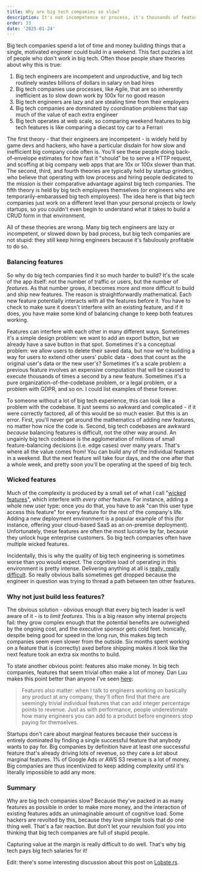 ```yaml
---
title: Why are big tech companies so slow?
description: It's not incompetence or process, it's thousands of feature interactions
order: 33
date: '2025-01-24'
---
```


Big tech companies spend a lot of time and money building things that a single, motivated engineer could build in a weekend. This fact puzzles a lot of people who don't work in big tech. Often those people share theories about why this is true:

1. Big tech engineers are incompetent and unproductive, and big tech routinely wastes billions of dollars in salary on bad hires
2. Big tech companies use processes, like Agile, that are so inherently inefficient as to slow down work by 100x for no good reason
3. Big tech engineers are lazy and are stealing time from their employers
4. Big tech companies are dominated by coordination problems that sap much of the value of each extra engineer
5. Big tech operates at web scale, so comparing weekend features to big tech features is like comparing a diecast toy car to a Ferrari

The first theory - that their engineers are incompetent - is widely held by game devs and hackers, who have a particular disdain for how slow and inefficient big company code often is. You'll see these people doing back-of-envelope estimates for how fast it "should" be to serve a HTTP request, and scoffing at big company web apps that are 10x or 100x slower than that. The second, third, and fourth theories are typically held by startup grinders, who believe that operating with low process and hiring people dedicated to the mission is their comparative advantage against big tech companies. The fifth theory is held by big tech employees themselves (or engineers who are temporarily-embarassed big tech employees). The idea here is that big tech companies just work on a different level than your personal projects or lowly startups, so you couldn't even begin to understand what it takes to build a CRUD form in that environment.

All of these theories are wrong. Many big tech engineers are lazy or incompetent, or slowed down by bad process, but big tech companies are not stupid: they still keep hiring engineers because it's fabulously profitable to do so.

### Balancing features

So why do big tech companies find it so much harder to build? It's the scale of the app itself: not the number of traffic or users, but the number of _features_. As that number grows, it becomes more and more difficult to build and ship new features. The reason is straightforwardly mathematical. Each new feature potentially interacts with all the features before it. You have to check to make sure it doesn't interfere with an existing feature, and if it does, you have make some kind of balancing change to keep both features working.

Features can interfere with each other in many different ways. Sometimes it's a simple design problem: we want to add an export button, but we already have a save button in that spot. Sometimes it's a conceptual problem: we allow users to delete their saved data, but now we're building a way for users to extend other users' public data - does that count as the original user's data or the new user's? Sometimes it's a scale problem: a previous feature involves an expensive computation that will be caused to execute thousands of times a second by a new feature. Sometimes it's a pure organization-of-the-codebase problem, or a legal problem, or a problem with GDPR, and so on. I could list examples of these forever.

To someone without a lot of big tech experience, this can look like a problem with the codebase. It just seems so awkward and complicated - if it were correctly factored, all of this would be so much easier. But this is an error. First, you'll never get around the mathematics of adding new features, no matter how nice the code is. Second, big tech codebases are awkward _because_ balancing features is difficult, not the other way around. An ungainly big tech codebase is the agglomeration of millions of small feature-balancing decisions (i.e. edge cases) over many years. That's where all the value comes from! You can build any of the individual features in a weekend. But the next feature will take four days, and the one after that a whole week, and pretty soon you'll be operating at the speed of big tech.

### Wicked features

Much of the complexity is produced by a small set of what I call "[wicked features](/wicked-features)", which interfere with _every other_ feature. For instance, adding a whole new user type: once you do that, you have to ask "can this user type access this feature" for every feature for the rest of the company's life. Adding a new deployment environment is a popular example of this (for instance, offering your cloud-based SaaS as an on-premise deployment). Unfortunately, these features are often the most lucrative by far, because they unlock huge enterprise customers. So big tech companies often have multiple wicked features.

Incidentally, this is why the quality of big tech engineering is sometimes worse than you would expect. The cognitive load of operating in this environment is pretty intense. Delivering anything at all is [really, really difficult](/how-to-ship). So really obvious balls sometimes get dropped because the engineer in question was trying to thread a path between ten other features.

### Why not just build less features?

The obvious solution - obvious enough that every big tech leader is well aware of it - is to _limit features_. This is a big reason why internal projects fail: they grow complex enough that the potential benefits are outweighed by the ongoing cost, and the executive sponsor gets cold feet. Ironically, despite being good for speed in the long run, this makes big tech companies seem even slower from the outside. Six months spent working on a feature that is (correctly) axed before shipping makes it look like the next feature took an extra six months to build.

To state another obvious point: features also make money. In big tech companies, features that seem trivial often make a lot of money. Dan Luu makes this point better than anyone I've seen [here](https://danluu.com/sounds-easy/):

> Features also matter: when I talk to engineers working on basically any product at any company, they'll often find that there are seemingly trivial individual features that can add integer percentage points to revenue. Just as with performance, people underestimate how many engineers you can add to a product before engineers stop paying for themselves.

Startups don't care about marginal features because their success is entirely dominated by finding a single successful feature that anybody wants to pay for. Big companies by definition have at least one successful feature that's already driving lots of revenue, so they care a _lot_ about marginal features. 1% of Google Ads or AWS S3 revenue is a lot of money. Big companies are thus incentivized to keep adding complexity until it's literally impossible to add any more.

### Summary

Why are big tech companies slow? Because they've packed in as many features as possible in order to make more money, and the interaction of existing features adds an unimaginable amount of cognitive load. Some hackers are revolted by this, because they love simple tools that do one thing well. That's a fair reaction. But don't let your revulsion fool you into thinking that big tech companies are full of stupid people.

Capturing value at the margin is really difficult to do well. That's why big tech pays big tech salaries for it!

Edit: there's some interesting discussion about this post on [Lobste.rs](https://lobste.rs/s/ghq0lb/why_are_big_tech_companies_so_slow).